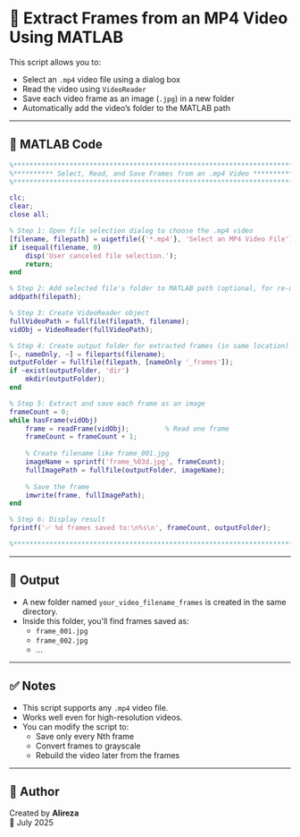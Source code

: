 # 🎥 Extract Frames from an MP4 Video Using MATLAB

This script allows you to:

- Select an `.mp4` video file using a dialog box
- Read the video using `VideoReader`
- Save each video frame as an image (`.jpg`) in a new folder
- Automatically add the video’s folder to the MATLAB path

---

## 📌 MATLAB Code

```matlab
%***********************************************************************%
%********** Select, Read, and Save Frames from an .mp4 Video **********%
%***********************************************************************%

clc;
clear;
close all;

% Step 1: Open file selection dialog to choose the .mp4 video
[filename, filepath] = uigetfile({'*.mp4'}, 'Select an MP4 Video File');
if isequal(filename, 0)
    disp('User canceled file selection.');
    return;
end

% Step 2: Add selected file's folder to MATLAB path (optional, for re-use)
addpath(filepath);

% Step 3: Create VideoReader object
fullVideoPath = fullfile(filepath, filename);
vidObj = VideoReader(fullVideoPath);

% Step 4: Create output folder for extracted frames (in same location)
[~, nameOnly, ~] = fileparts(filename);
outputFolder = fullfile(filepath, [nameOnly '_frames']);
if ~exist(outputFolder, 'dir')
    mkdir(outputFolder);
end

% Step 5: Extract and save each frame as an image
frameCount = 0;
while hasFrame(vidObj)
    frame = readFrame(vidObj);         % Read one frame
    frameCount = frameCount + 1;
    
    % Create filename like frame_001.jpg
    imageName = sprintf('frame_%03d.jpg', frameCount);
    fullImagePath = fullfile(outputFolder, imageName);
    
    % Save the frame
    imwrite(frame, fullImagePath);
end

% Step 6: Display result
fprintf('✅ %d frames saved to:\n%s\n', frameCount, outputFolder);

%***********************************************************************%
```

---

## 📁 Output

- A new folder named `your_video_filename_frames` is created in the same directory.
- Inside this folder, you'll find frames saved as:
  - `frame_001.jpg`
  - `frame_002.jpg`
  - ...

---

## ✅ Notes

- This script supports any `.mp4` video file.
- Works well even for high-resolution videos.
- You can modify the script to:
  - Save only every Nth frame
  - Convert frames to grayscale
  - Rebuild the video later from the frames

---

## 🧠 Author

Created by **Alireza**  
📅 July 2025  
